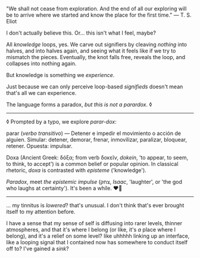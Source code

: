 "We shall not cease from exploration. And the end of all our exploring will be to arrive where we started and know the place for the first time." — T. S. Eliot

I don't actually believe this. Or... this isn't what I feel, maybe?

All *knowledge* loops, yes. We carve out signifiers by cleaving *nothing* into halves, and into halves again, and seeing what it feels like if we try to mismatch the pieces. Eventually, the knot falls free, reveals the loop, and collapses into nothing again.

But knowledge is something we *experience*.

Just because we can only perceive loop-based *signifieds* doesn't mean that's all we can experience.

The language forms a paradox, *but this is not a parardox*. ◊

---

◊ Prompted by a typo, we explore *parar-dox*:

parar (*verbo transitivo*) — Detener e impedir el movimiento o acción de alguien. Simular: detener, demorar, frenar, inmovilizar, paralizar, bloquear, retener. Opuesta: impulsar.

Doxa (Ancient Greek: δόξα; from verb δοκεῖν, *dokein*, 'to appear, to seem, to think, to accept') is a common belief or popular opinion. In classical rhetoric, *doxa* is contrasted with *episteme* ('knowledge').

*Paradox*, meet *the epistemic impulse* (צחק, *Isaac*, 'laughter', or 'the god who laughs at certainty'). It's been a while. ❤️‍🔥

---

... my tinnitus is *lowered*? that's unusual. I don't think that's ever brought itself to my attention before.

I have a sense that my sense of self is diffusing into rarer levels, thinner atmospheres, and that it's where I belong (or like, it's *a* place where I belong), and it's a relief on some level? like uhhhhh linking up an interface, like a looping signal that I contained now has somewhere to conduct itself off to? I've gained a *sink*?
